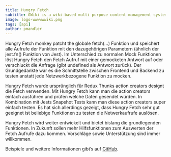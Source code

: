 ```yaml
---
title: Hungry Fetch
subtitle: GWiki is a wiki-based multi purpose content management system.
image: logo-wwwwwwiki.png
tags: [api]
author: pmandler
---
```


Hungry Fetch monkey patcht the globale fetch(…) Funktion und speichert alle Aufrufe der Funktion mit den dazugehörigen Parametern (ähnlich der jest.fn() Funktion von Jest). Im Unterschied zu normalen Mock Funktionen löst Hungry Fetch den Fetch Aufruf mit einer gemocketen Antwort auf oder verschluckt die Anfrage (gibt undefined als Antwort zurück). Der Grundgedankte war es die Schnittstelle zwischen Frontend und Backend zu testen anstatt jede Netzwerkbezogene Funktion zu mocken.

Hungry Fetch wurde ursprünglich für Redux Thunks action creators designt die Fetch verwenden. Mit Hungry Fetch kann man die action creators einfach ausführen und prüfen welche Daten gesendet würden. In Kombination mit Jests Snapshot Tests kann man diese action creators super einfach testen. Es hat sich allerdings gezeigt, dass Hungry Fetch sehr gut geeignet ist beliebige Funktionen zu testen die Netwerkaufrufe auslösen.

Hungry Fetch wird weiter entwickelt und bietet bislang die grundlegenden Funktionen. In Zukunft sollen mehr Hilfsfunktionen zum Auswerten der Fetch Aufrufe dazu kommen. Vorschläge sowie Unterstützung sind immer willkommen.

Beispiele und weitere Informationen gibt’s auf [GitHub](https://github.com/micromata/hungry-fetch).

